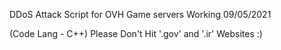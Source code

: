  DDoS Attack Script for OVH Game servers Working 09/05/2021

(Code Lang - C++)
Please Don't Hit '.gov' and '.ir' Websites :)

